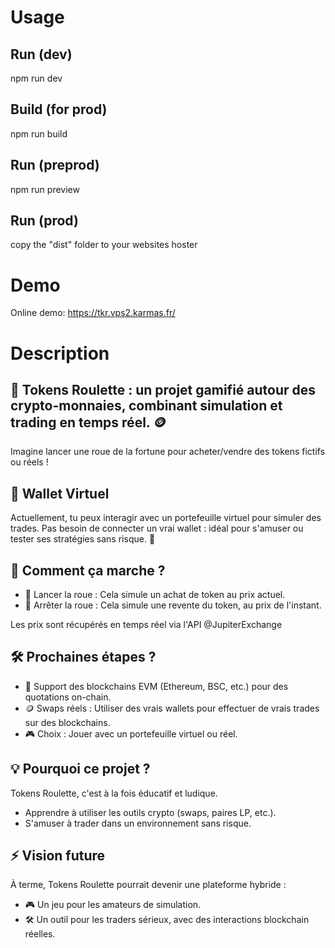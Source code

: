 
# Usage

## Run (dev)
npm run dev

## Build (for prod)
npm run build

## Run (preprod)
npm run preview

## Run (prod)
copy the "dist" folder to your websites hoster

# Demo

Online demo: https://tkr.vps2.karmas.fr/

# Description

## 🎰 Tokens Roulette : un projet gamifié autour des crypto-monnaies, combinant simulation et trading en temps réel. 🪙  

Imagine lancer une roue de la fortune pour acheter/vendre des tokens fictifs ou réels !  

## 💼 Wallet Virtuel  

Actuellement, tu peux interagir avec un portefeuille virtuel pour simuler des trades. Pas besoin de connecter un vrai wallet : idéal pour s'amuser ou tester ses stratégies sans risque. 🤝

## 💸 Comment ça marche ?  

- 🎰 Lancer la roue : Cela simule un achat de token au prix actuel.  
- 🛑 Arrêter la roue : Cela simule une revente du token, au prix de l'instant.  

Les prix sont récupérés en temps réel via l'API 
@JupiterExchange

## 🛠 Prochaines étapes ?  

- 🔗 Support des blockchains EVM (Ethereum, BSC, etc.) pour des quotations on-chain.  
- 🪙 Swaps réels : Utiliser des vrais wallets pour effectuer de vrais trades sur des blockchains.  
- 🎮 Choix : Jouer avec un portefeuille virtuel ou réel.

## 💡 Pourquoi ce projet ?  

Tokens Roulette, c'est à la fois éducatif et ludique.  
- Apprendre à utiliser les outils crypto (swaps, paires LP, etc.).  
- S'amuser à trader dans un environnement sans risque.

##  ⚡️ Vision future  

À terme, Tokens Roulette pourrait devenir une plateforme hybride :  
- 🎮 Un jeu pour les amateurs de simulation.  
- 🛠 Un outil pour les traders sérieux, avec des interactions blockchain réelles.

  
